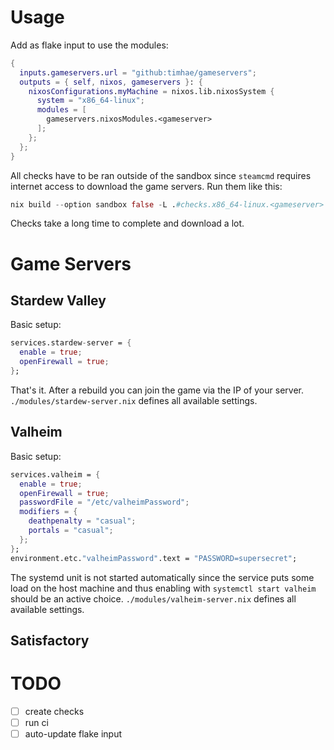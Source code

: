# Usage

Add as flake input to use the modules:

```nix
{
  inputs.gameservers.url = "github:timhae/gameservers";
  outputs = { self, nixos, gameservers }: {
    nixosConfigurations.myMachine = nixos.lib.nixosSystem {
      system = "x86_64-linux";
      modules = [
        gameservers.nixosModules.<gameserver>
      ];
    };
  };
}
```

All checks have to be ran outside of the sandbox since `steamcmd` requires
internet access to download the game servers. Run them like this:

```nix
nix build --option sandbox false -L .#checks.x86_64-linux.<gameserver>
```

Checks take a long time to complete and download a lot.

# Game Servers

## Stardew Valley

Basic setup:

```nix
services.stardew-server = {
  enable = true;
  openFirewall = true;
};
```

That's it. After a rebuild you can join the game via the IP of your server.
`./modules/stardew-server.nix` defines all available settings.

## Valheim

Basic setup:

```nix
services.valheim = {
  enable = true;
  openFirewall = true;
  passwordFile = "/etc/valheimPassword";
  modifiers = {
    deathpenalty = "casual";
    portals = "casual";
  };
};
environment.etc."valheimPassword".text = "PASSWORD=supersecret";
```

The systemd unit is not started automatically since the service puts some load
on the host machine and thus enabling with `systemctl start valheim` should be
an active choice. `./modules/valheim-server.nix` defines all available settings.

## Satisfactory



# TODO

- [ ] create checks
- [ ] run ci
- [ ] auto-update flake input
